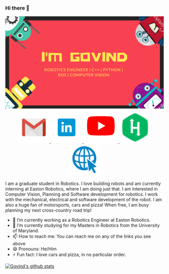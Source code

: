 <!--

Here are some ideas to get you started:
**govindak-umd/govindak-umd** is a ✨ _special_ ✨ repository because its `README.md` (this file) appears on your GitHub profile.




<p align="center">
  <img src="https://github.com/govindak-umd/govindak-umd/blob/master/github_cover.PNG", style="border:0px;margin:0px;float:right" />
</p>

</p>
-->

### Hi there 👋
<p align="center">
  <img src="https://github.com/govindak-umd/govindak-umd/blob/master/github_cover.PNG", style="border:0px;margin:0px;float:right" />
</p>
<p align="center">
  
  <a href="mailto:govindak@umd.edu">
  <img src="https://github.com/govindak-umd/govindak-umd/blob/master/github_mail.png",, style=”float:right”/ height = "100" width="100"/>
  </a>


  <a href="https://www.linkedin.com/in/govindajithkumar/">
  <img src="https://github.com/govindak-umd/govindak-umd/blob/master/github_linkedin.png" ,style="border:0px;margin:0px;float:right" height = "100" width="100"/>
  
  </a>
                                                                                      
  <a href="https://www.youtube.com/channel/UCJEkJ1tzPPUAdqk7tz9PLmg/videos">
  <img src="https://github.com/govindak-umd/govindak-umd/blob/master/github_youtube.png", style=”float:right” height = "110" width="110" />
  </a>
  
  <a href="https://www.hackerrank.com/govindajithkumar?hr_r=1">
  <img src="https://github.com/govindak-umd/govindak-umd/blob/master/github_hackerrank.png", style=”float:right”/ height = "100" width="100"/>
  </a>
    <a href="https://govindajithkumar.com/">
  <img src="https://github.com/govindak-umd/govindak-umd/blob/master/github_website.png",, style=”float:right”/ height = "100" width="100">
  </a>
  
</p>
I am a graduate student in Robotics. I love building robots and am currently interning at Easton Robotics, where I am doing just that. I am interested in Computer Vision, Planning and Software development for robotics. I work with the mechanical, electrical and software development of the robot. I am also a huge fan of motorsports, cars and pizza! When free, I am busy planning my next cross-country road trip!

- 🔭 I’m currently working as a Robotics Engineer at Easton Robotics.
- 🌱 I’m currently studying for my Masters in Robotics from the University of Maryland.
- 📫 How to reach me: You can reach me on any of the links you see above
- 😄 Pronouns: He/Him
- ⚡ Fun fact: I love cars and pizza, in no particular order.

[![Govind's github stats](https://github-readme-stats.vercel.app/api?username=govindak-umd)](https://github.com/anuraghazra/github-readme-stats)
